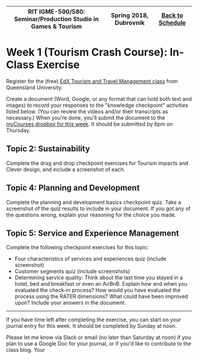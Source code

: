|  RIT IGME-590/580: Seminar/Production Studio in Games & Tourism | Spring 2018, Dubrovnik | [Back to Schedule](Schedule.md) |
|----|----|----|

# Week 1 (Tourism Crash Course): In-Class Exercise

Register for the (free) [EdX Tourism and Travel Management class](https://www.edx.org/course/tourism-travel-management-uqx-tourismx) from Queensland University.

Create a document (Word, Google, or any format that can hold both text and images) to record your responses to the "knowledge checkpoint" activities listed below. (You can review the videos and/or their transcripts as necessary.) When you're done, you'll submit the document to the [myCourses dropbox for this week](https://mycourses.rit.edu/d2l/lms/dropbox/user/folder_submit_files.d2l?db=1485990&grpid=0&isprv=0&bp=0&ou=676759). It should be submitted by 6pm on Thursday. 

## Topic 2: Sustainability
Complete the drag and drop checkpoint exercises for Tourism impacts and Clever design, and include a screenshot of each. 

## Topic 4: Planning and Development
Complete the planning and development basics checkpoint quiz. Take a screenshot of the quiz results to include in your document. If you got any of the questions wrong, explain your reasoning for the choice you made. 

## Topic 5: Service and Experience Management
Complete the following checkpoint exercises for this topic:

* Four characteristics of services and experiences quiz (include screenshot)
* Customer segments quiz (include screenshots)
* Determining service quality: Think about the last time you stayed in a hotel, bed and breakfast or even an AirBnB. Explain how and when you evaluated the check-in process?  How would you have evaluated the process using the RATER dimensions?  What could have been improved upon? Include your answers in the document. 


<hr>
If you have time left after completing the exercise, you can start on your journal entry for this week. It should be completed by Sunday at noon. 

Please let me know via Slack or email (no later than Saturday at noon) if you plan to use a Google Doc for your journal, or if you'd like to contribute to the class blog. Your 

